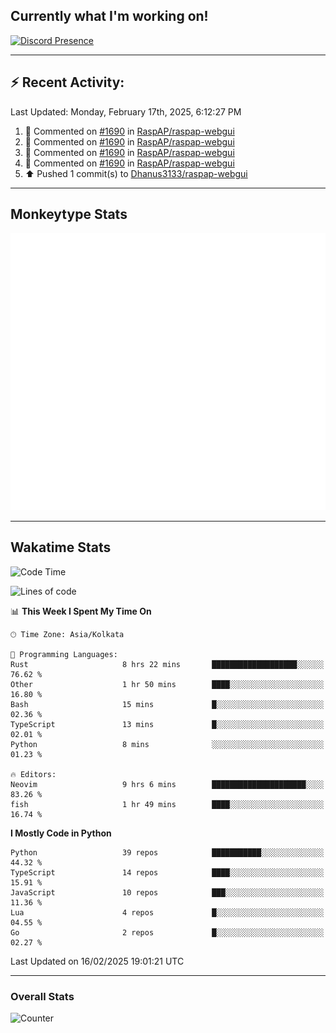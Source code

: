 ## Currently what I'm working on!
[![Discord Presence](https://lanyard.cnrad.dev/api/534981034400284712)](https://discord.com/users/534981034400284712)

---

## :zap: Recent Activity:
<!--RECENT_ACTIVITY:last_update-->
Last Updated: Monday, February 17th, 2025, 6:12:27 PM
<!--RECENT_ACTIVITY:last_update_end-->
<!--RECENT_ACTIVITY:start-->
1. 💬 Commented on [#1690](https://github.com/RaspAP/raspap-webgui/pull/1690#issuecomment-2620975122) in [RaspAP/raspap-webgui](https://github.com/RaspAP/raspap-webgui)<br>
2. 💬 Commented on [#1690](https://github.com/RaspAP/raspap-webgui/pull/1690#issuecomment-2619184871) in [RaspAP/raspap-webgui](https://github.com/RaspAP/raspap-webgui)<br>
3. 💬 Commented on [#1690](https://github.com/RaspAP/raspap-webgui/pull/1690#issuecomment-2619047832) in [RaspAP/raspap-webgui](https://github.com/RaspAP/raspap-webgui)<br>
4. 💬 Commented on [#1690](https://github.com/RaspAP/raspap-webgui/pull/1690#issuecomment-2618757396) in [RaspAP/raspap-webgui](https://github.com/RaspAP/raspap-webgui)<br>
5. ⬆️ Pushed 1 commit(s) to [Dhanus3133/raspap-webgui](https://github.com/Dhanus3133/raspap-webgui)<br>
<!--RECENT_ACTIVITY:end-->

---

## Monkeytype Stats
<a href="https://monkeytype.com/profile/dhanus">
  <img src="https://raw.githubusercontent.com/Dhanus3133/Dhanus3133/monkeytype/monkeytype-lb.svg" alt="Monkeytype Profile" />
</a>

---

## Wakatime Stats
<!--START_SECTION:waka-->
![Code Time](http://img.shields.io/badge/Code%20Time-2%2C557%20hrs%204%20mins-blue)

![Lines of code](https://img.shields.io/badge/From%20Hello%20World%20I%27ve%20Written-5.8%20million%20lines%20of%20code-blue)

📊 **This Week I Spent My Time On** 

```text
🕑︎ Time Zone: Asia/Kolkata

💬 Programming Languages: 
Rust                     8 hrs 22 mins       ███████████████████░░░░░░   76.62 % 
Other                    1 hr 50 mins        ████░░░░░░░░░░░░░░░░░░░░░   16.80 % 
Bash                     15 mins             █░░░░░░░░░░░░░░░░░░░░░░░░   02.36 % 
TypeScript               13 mins             █░░░░░░░░░░░░░░░░░░░░░░░░   02.01 % 
Python                   8 mins              ░░░░░░░░░░░░░░░░░░░░░░░░░   01.23 % 

🔥 Editors: 
Neovim                   9 hrs 6 mins        █████████████████████░░░░   83.26 % 
fish                     1 hr 49 mins        ████░░░░░░░░░░░░░░░░░░░░░   16.74 % 
```

**I Mostly Code in Python** 

```text
Python                   39 repos            ███████████░░░░░░░░░░░░░░   44.32 % 
TypeScript               14 repos            ████░░░░░░░░░░░░░░░░░░░░░   15.91 % 
JavaScript               10 repos            ███░░░░░░░░░░░░░░░░░░░░░░   11.36 % 
Lua                      4 repos             █░░░░░░░░░░░░░░░░░░░░░░░░   04.55 % 
Go                       2 repos             █░░░░░░░░░░░░░░░░░░░░░░░░   02.27 % 
```




 Last Updated on 16/02/2025 19:01:21 UTC
<!--END_SECTION:waka-->
---

### Overall Stats

<img src="https://moe-counter.glitch.me/get/@Dhanus3133?theme=asoul" alt="Counter" />
